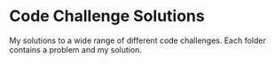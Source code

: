 # Code Challenge Solutions
My solutions to a wide range of different code challenges. Each folder contains a problem and my solution.